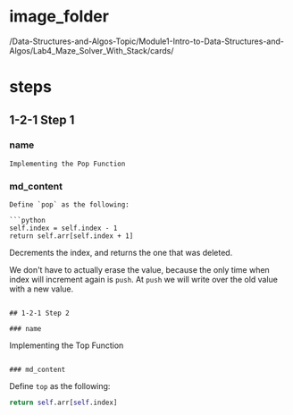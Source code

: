# image_folder
/Data-Structures-and-Algos-Topic/Module1-Intro-to-Data-Structures-and-Algos/Lab4_Maze_Solver_With_Stack/cards/

# steps

## 1-2-1 Step 1

### name
```
Implementing the Pop Function
```

### md_content
```
Define `pop` as the following:

```python
self.index = self.index - 1
return self.arr[self.index + 1]
```

 Decrements the index, and returns the one that was deleted.

We don't have to actually erase the value,  because the only time when index will increment again is `push`. At `push` we will write over the old value with a new value.
```

## 1-2-1 Step 2

### name
```
Implementing the Top Function
```

### md_content
```
Define `top` as the following:

```python
return self.arr[self.index]
```
```
